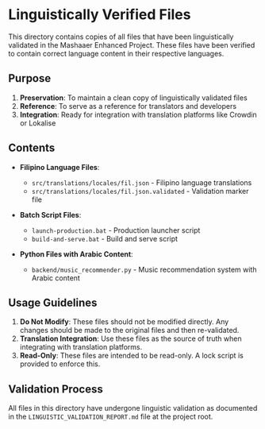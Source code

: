 # Linguistically Verified Files

This directory contains copies of all files that have been linguistically validated in the Mashaaer Enhanced Project. These files have been verified to contain correct language content in their respective languages.

## Purpose

1. **Preservation**: To maintain a clean copy of linguistically validated files
2. **Reference**: To serve as a reference for translators and developers
3. **Integration**: Ready for integration with translation platforms like Crowdin or Lokalise

## Contents

- **Filipino Language Files**: 
  - `src/translations/locales/fil.json` - Filipino language translations
  - `src/translations/locales/fil.json.validated` - Validation marker file

- **Batch Script Files**:
  - `launch-production.bat` - Production launcher script
  - `build-and-serve.bat` - Build and serve script

- **Python Files with Arabic Content**:
  - `backend/music_recommender.py` - Music recommendation system with Arabic content

## Usage Guidelines

1. **Do Not Modify**: These files should not be modified directly. Any changes should be made to the original files and then re-validated.
2. **Translation Integration**: Use these files as the source of truth when integrating with translation platforms.
3. **Read-Only**: These files are intended to be read-only. A lock script is provided to enforce this.

## Validation Process

All files in this directory have undergone linguistic validation as documented in the `LINGUISTIC_VALIDATION_REPORT.md` file at the project root.